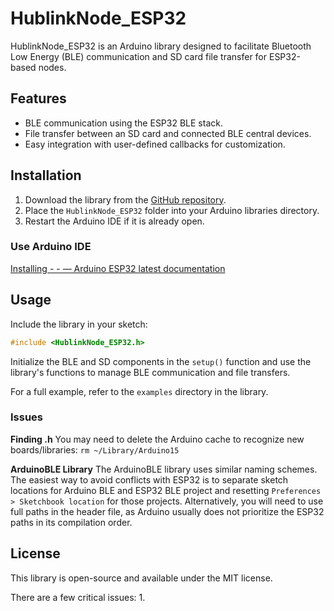 # HublinkNode_ESP32

HublinkNode_ESP32 is an Arduino library designed to facilitate Bluetooth Low Energy (BLE) communication and SD card file transfer for ESP32-based nodes.

## Features
- BLE communication using the ESP32 BLE stack.
- File transfer between an SD card and connected BLE central devices.
- Easy integration with user-defined callbacks for customization.

## Installation
1. Download the library from the [GitHub repository](https://github.com/Neurotech-Hub/HublinkNode_ESP32).
2. Place the `HublinkNode_ESP32` folder into your Arduino libraries directory.
3. Restart the Arduino IDE if it is already open.

### Use Arduino IDE
[Installing - - — Arduino ESP32 latest documentation](https://docs.espressif.com/projects/arduino-esp32/en/latest/installing.html)

## Usage
Include the library in your sketch:

```cpp
#include <HublinkNode_ESP32.h>
```

Initialize the BLE and SD components in the `setup()` function and use the library's functions to manage BLE communication and file transfers.

For a full example, refer to the `examples` directory in the library.

### Issues

**Finding .h**
You may need to delete the Arduino cache to recognize new boards/libraries: `rm ~/Library/Arduino15`

**ArduinoBLE Library**
The ArduinoBLE library uses similar naming schemes. The easiest way to avoid conflicts with ESP32 is to separate sketch locations for Arduino BLE and ESP32 BLE project and resetting `Preferences > Sketchbook location` for those projects. Alternatively, you will need to use full paths in the header file, as Arduino usually does not prioritize the ESP32 paths in its compilation order.

## License
This library is open-source and available under the MIT license.

There are a few critical issues:
1. 